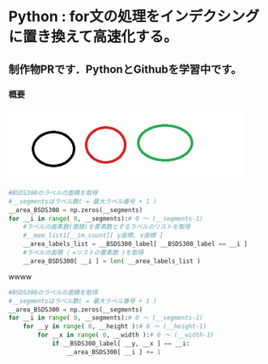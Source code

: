 # Python : for文の処理をインデクシングに置き換えて高速化する。
## 制作物PRです．PythonとGithubを学習中です。

### 概要

![Screenshot of a comment on a GitHub issue showing an image, added in the Markdown, of an Octocat smiling and raising a tentacle.](/test.jpg)

```python
#BSDS300のラベルの面積を取得
#__segmentsはラベル数( = 最大ラベル番号 + 1 )
__area_BSDS300 = np.zeros(__segments)
for __i in range( 0, __segments):# 0 ～ (__segments-1)
    #ラベルの画素数(面積)を要素数とするラベルのリストを取得
    #__mem_list1[__im_count][ y座標, x座標 ]
    __area_labels_list = __BSDS300_label[ __BSDS300_label == __i ]
    #ラベルの面積（ =リストの要素数 )を取得
    __area_BSDS300[ __i ] = len( __area_labels_list )
```
wwww

```python
#BSDS300のラベルの面積を取得
#__segmentsはラベル数( = 最大ラベル番号 + 1 )
__area_BSDS300 = np.zeros(__segments)
for __i in range( 0, __segments):# 0 ～ (__segments-1)
    for __y in range( 0, __height ):# 0 ～ (__height-1)
        for __x in range( 0, __width ):# 0 ～ (__width-1)
            if __BSDS300_label[ __y, __x ] == __i:
                __area_BSDS300[ __i ] += 1
```